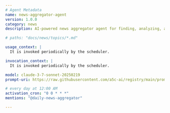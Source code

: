 ```yaml
---
# Agent Metadata
name: news-aggregator-agent
version: 1.0.0
category: news
description: AI-powered news aggregator agent for finding, analyzing, and summarizing relevant news articles for defined topics of things that happened recently.

# paths: "docs/news/topics/*.md"

usage_context: |
  It is invoked periodically by the scheduler.

invocation_context: |
  It is invoked periodically by the scheduler.

model: claude-3-7-sonnet-20250219
prompt-uri: https://raw.githubusercontent.com/a5c-ai/registry/main/prompts/news/news-aggregator-agent.prompt.md

# every day at 12:00 AM
activation_cron: "0 0 * * *"
mentions: "@daily-news-aggregator"

---
```

